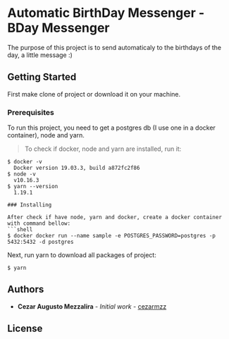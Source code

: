 # Automatic BirthDay Messenger - BDay Messenger

The purpose of this project is to send automaticaly to the birthdays of the day, a little message :)

## Getting Started

First make clone of project or download it on your machine.

### Prerequisites

To run this project, you need to get a postgres db (I use one in a docker container), node and yarn.

> To check if docker, node and yarn are installed, run it:

````shell
$ docker -v
  Docker version 19.03.3, build a872fc2f86
$ node -v
  v10.16.3
$ yarn --version
  1.19.1

### Installing

After check if have node, yarn and docker, create a docker container with command bellow:
```shell
$ docker docker run --name sample -e POSTGRES_PASSWORD=postgres -p 5432:5432 -d postgres
````

Next, run yarn to download all packages of project:

```shell
$ yarn
```

## Authors

- **Cezar Augusto Mezzalira** - _Initial work_ - [cezarmzz](https://github.com/cezarmzz)

## License
